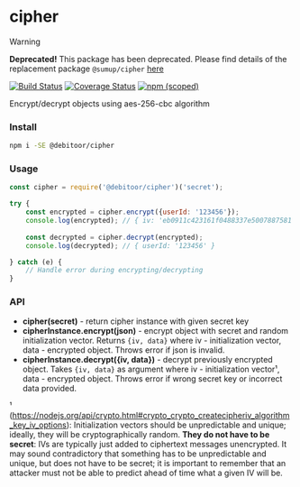 # cipher

> [!WARNING]
> **Deprecated!** This package has been deprecated. Please find details of the replacement package `@sumup/cipher` [here](https://github.com/sumup/invoices-node-packages/tree/main/packages/cipher)


[![Build Status](https://travis-ci.org/debitoor/cipher.svg?branch=master)](https://travis-ci.org/debitoor/cipher)
[![Coverage Status](https://coveralls.io/repos/github/debitoor/cipher/badge.svg?branch=master&t=ZK1Tre)](https://coveralls.io/github/debitoor/cipher?branch=master)
[![npm (scoped)](https://img.shields.io/npm/v/@debitoor/cipher.svg)](https://www.npmjs.com/package/@debitoor/cipher)

Encrypt/decrypt objects using aes-256-cbc algorithm

### Install
```sh
npm i -SE @debitoor/cipher
```

### Usage
```javascript
const cipher = require('@debitoor/cipher')('secret');

try {
    const encrypted = cipher.encrypt({userId: '123456'});
    console.log(encrypted); // { iv: 'eb0911c423161f0488337e5007887581', data: 'fd9612df14729ec373214f151b62fab74f8d7c5756082e4d057632dc5ea8d088' }
    
    const decrypted = cipher.decrypt(encrypted);
    console.log(decrypted); // { userId: '123456' }

} catch (e) {
	// Handle error during encrypting/decrypting
}


```

### API
* **cipher(secret)** - return cipher instance with given secret key
* **cipherInstance.encrypt(json)** - encrypt object with secret and random initialization vector. Returns `{iv, data}` where iv - initialization vector, data - encrypted object. Throws error if json is invalid.
* **cipherInstance.decrypt({iv, data})** - decrypt previously encrypted object. Takes `{iv, data}` as argument where iv - initialization vector¹, data - encrypted object. Throws error if wrong secret key or incorrect data provided.

¹ (https://nodejs.org/api/crypto.html#crypto_crypto_createcipheriv_algorithm_key_iv_options): Initialization vectors should be unpredictable and unique; ideally, they will be cryptographically random. **They do not have to be secret**: IVs are typically just added to ciphertext messages unencrypted. It may sound contradictory that something has to be unpredictable and unique, but does not have to be secret; it is important to remember that an attacker must not be able to predict ahead of time what a given IV will be.
